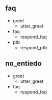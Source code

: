 ## faq
* greet
  - utter_greet
* faq
  - respond_faq
* ptb
  - respond_ptb

## no_entiedo
* greet
  - utter_greet
* faq
  - respond_faq
  